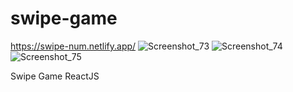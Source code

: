 # swipe-game
https://swipe-num.netlify.app/
![Screenshot_73](https://user-images.githubusercontent.com/70944846/124154667-6048be00-da9e-11eb-85d8-1b210e4fb02d.png)
![Screenshot_74](https://user-images.githubusercontent.com/70944846/124154700-66d73580-da9e-11eb-9e62-9a616f45aecd.png)
![Screenshot_75](https://user-images.githubusercontent.com/70944846/124154723-6b9be980-da9e-11eb-88ec-cd5ba253afb6.png)


Swipe Game ReactJS
